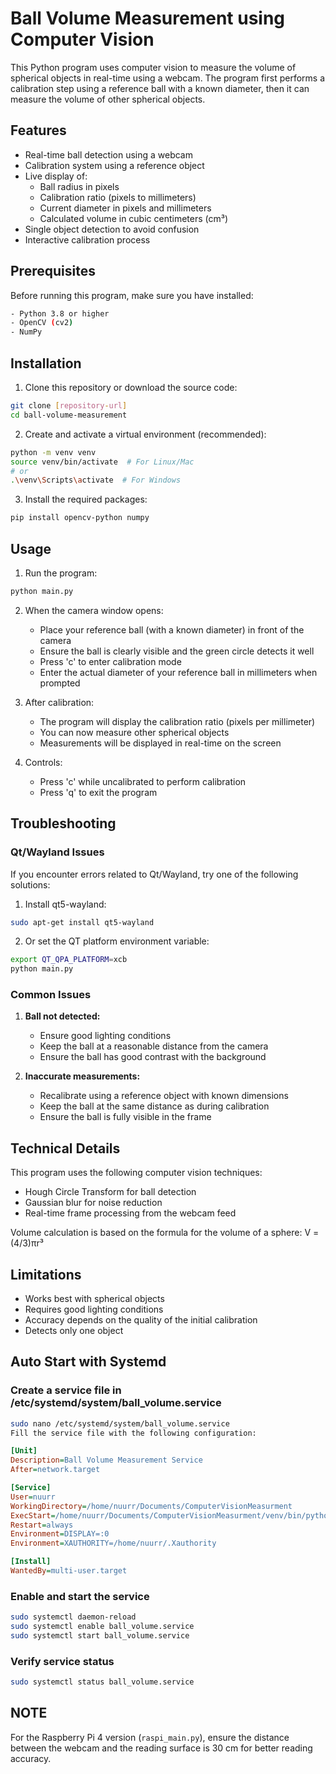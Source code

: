 # Ball Volume Measurement using Computer Vision

This Python program uses computer vision to measure the volume of spherical objects in real-time using a webcam. The program first performs a calibration step using a reference ball with a known diameter, then it can measure the volume of other spherical objects.

## Features

- Real-time ball detection using a webcam
- Calibration system using a reference object
- Live display of:
  - Ball radius in pixels
  - Calibration ratio (pixels to millimeters)
  - Current diameter in pixels and millimeters
  - Calculated volume in cubic centimeters (cm³)
- Single object detection to avoid confusion
- Interactive calibration process

## Prerequisites

Before running this program, make sure you have installed:

```bash
- Python 3.8 or higher
- OpenCV (cv2)
- NumPy
```

## Installation

1. Clone this repository or download the source code:

```bash
git clone [repository-url]
cd ball-volume-measurement
```

2. Create and activate a virtual environment (recommended):

```bash
python -m venv venv
source venv/bin/activate  # For Linux/Mac
# or
.\venv\Scripts\activate  # For Windows
```

3. Install the required packages:

```bash
pip install opencv-python numpy
```

## Usage

1. Run the program:

```bash
python main.py
```

2. When the camera window opens:
   - Place your reference ball (with a known diameter) in front of the camera
   - Ensure the ball is clearly visible and the green circle detects it well
   - Press 'c' to enter calibration mode
   - Enter the actual diameter of your reference ball in millimeters when prompted

3. After calibration:
   - The program will display the calibration ratio (pixels per millimeter)
   - You can now measure other spherical objects
   - Measurements will be displayed in real-time on the screen

4. Controls:
   - Press 'c' while uncalibrated to perform calibration
   - Press 'q' to exit the program

## Troubleshooting

### Qt/Wayland Issues
If you encounter errors related to Qt/Wayland, try one of the following solutions:

1. Install qt5-wayland:

```bash
sudo apt-get install qt5-wayland
```

2. Or set the QT platform environment variable:

```bash
export QT_QPA_PLATFORM=xcb
python main.py
```

### Common Issues

1. **Ball not detected:**
   - Ensure good lighting conditions
   - Keep the ball at a reasonable distance from the camera
   - Ensure the ball has good contrast with the background

2. **Inaccurate measurements:**
   - Recalibrate using a reference object with known dimensions
   - Keep the ball at the same distance as during calibration
   - Ensure the ball is fully visible in the frame

## Technical Details

This program uses the following computer vision techniques:
- Hough Circle Transform for ball detection
- Gaussian blur for noise reduction
- Real-time frame processing from the webcam feed

Volume calculation is based on the formula for the volume of a sphere: V = (4/3)πr³

## Limitations

- Works best with spherical objects
- Requires good lighting conditions
- Accuracy depends on the quality of the initial calibration
- Detects only one object

## Auto Start with Systemd

### Create a service file in /etc/systemd/system/ball_volume.service

```bash
sudo nano /etc/systemd/system/ball_volume.service
Fill the service file with the following configuration:
```

```ini
[Unit]
Description=Ball Volume Measurement Service
After=network.target

[Service]
User=nuurr
WorkingDirectory=/home/nuurr/Documents/ComputerVisionMeasurment
ExecStart=/home/nuurr/Documents/ComputerVisionMeasurment/venv/bin/python /home/nuurr/Documents/ComputerVisionMeasurment/raspi_main.py
Restart=always
Environment=DISPLAY=:0
Environment=XAUTHORITY=/home/nuurr/.Xauthority

[Install]
WantedBy=multi-user.target
```

### Enable and start the service

```bash
sudo systemctl daemon-reload
sudo systemctl enable ball_volume.service
sudo systemctl start ball_volume.service
```

### Verify service status

```bash
sudo systemctl status ball_volume.service
```

## NOTE
For the Raspberry Pi 4 version (`raspi_main.py`), ensure the distance between the webcam and the reading surface is 30 cm for better reading accuracy.
